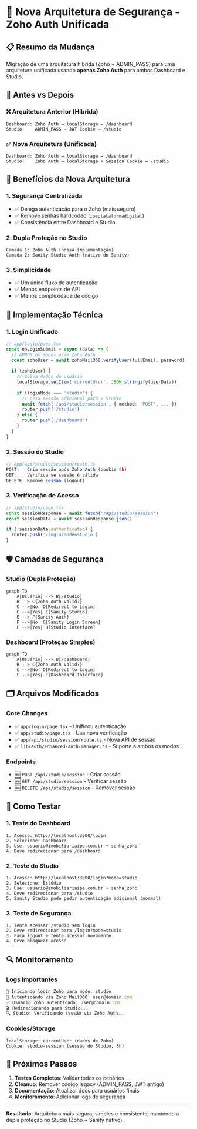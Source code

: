 # 🔐 Nova Arquitetura de Segurança - Zoho Auth Unificada

## 📋 Resumo da Mudança

Migração de uma arquitetura híbrida (Zoho + ADMIN_PASS) para uma arquitetura unificada usando **apenas Zoho Auth** para ambos Dashboard e Studio.

## 🔄 Antes vs Depois

### ❌ Arquitetura Anterior (Híbrida)
```
Dashboard: Zoho Auth → localStorage → /dashboard
Studio:    ADMIN_PASS → JWT Cookie → /studio
```

### ✅ Nova Arquitetura (Unificada)
```
Dashboard: Zoho Auth → localStorage → /dashboard
Studio:    Zoho Auth → localStorage + Session Cookie → /studio
```

## 🎯 Benefícios da Nova Arquitetura

### 1. **Segurança Centralizada**
- ✅ Delega autenticação para o Zoho (mais seguro)
- ✅ Remove senhas hardcoded (`ipeplataformadigital`)
- ✅ Consistência entre Dashboard e Studio

### 2. **Dupla Proteção no Studio**
```
Camada 1: Zoho Auth (nossa implementação)
Camada 2: Sanity Studio Auth (nativo do Sanity)
```

### 3. **Simplicidade**
- ✅ Um único fluxo de autenticação
- ✅ Menos endpoints de API
- ✅ Menos complexidade de código

## 🔧 Implementação Técnica

### 1. **Login Unificado**
```typescript
// app/login/page.tsx
const onLoginSubmit = async (data) => {
  // AMBOS os modos usam Zoho Auth
  const zohoUser = await zohoMail360.verifyUser(fullEmail, password)
  
  if (zohoUser) {
    // Salva dados do usuário
    localStorage.setItem('currentUser', JSON.stringify(userData))
    
    if (loginMode === 'studio') {
      // Cria sessão adicional para o Studio
      await fetch('/api/studio/session', { method: 'POST', ... })
      router.push('/studio')
    } else {
      router.push('/dashboard')
    }
  }
}
```

### 2. **Sessão do Studio**
```typescript
// app/api/studio/session/route.ts
POST:   Cria sessão após Zoho Auth (cookie 8h)
GET:    Verifica se sessão é válida
DELETE: Remove sessão (logout)
```

### 3. **Verificação de Acesso**
```typescript
// app/studio/page.tsx
const sessionResponse = await fetch('/api/studio/session')
const sessionData = await sessionResponse.json()

if (!sessionData.authenticated) {
  router.push('/login?mode=studio')
}
```

## 🛡️ Camadas de Segurança

### Studio (Dupla Proteção)
```mermaid
graph TD
    A[Usuário] --> B[/studio]
    B --> C{Zoho Auth Valid?}
    C -->|No| D[Redirect to Login]
    C -->|Yes| E[Sanity Studio]
    E --> F{Sanity Auth}
    F -->|No| G[Sanity Login Screen]
    F -->|Yes| H[Studio Interface]
```

### Dashboard (Proteção Simples)
```mermaid
graph TD
    A[Usuário] --> B[/dashboard]
    B --> C{Zoho Auth Valid?}
    C -->|No| D[Redirect to Login]
    C -->|Yes| E[Dashboard Interface]
```

## 🗂️ Arquivos Modificados

### Core Changes
- ✅ `app/login/page.tsx` - Unificou autenticação
- ✅ `app/studio/page.tsx` - Usa nova verificação
- ✅ `app/api/studio/session/route.ts` - Nova API de sessão
- ✅ `lib/auth/enhanced-auth-manager.ts` - Suporte a ambos os modos

### Endpoints
- 🆕 `POST /api/studio/session` - Criar sessão
- 🆕 `GET /api/studio/session` - Verificar sessão  
- 🆕 `DELETE /api/studio/session` - Remover sessão

## 🧪 Como Testar

### 1. **Teste do Dashboard**
```
1. Acesse: http://localhost:3000/login
2. Selecione: Dashboard
3. Use: usuario@imobiliariaipe.com.br + senha_zoho
4. Deve redirecionar para /dashboard
```

### 2. **Teste do Studio**
```
1. Acesse: http://localhost:3000/login?mode=studio
2. Selecione: Estúdio  
3. Use: usuario@imobiliariaipe.com.br + senha_zoho
4. Deve redirecionar para /studio
5. Sanity Studio pode pedir autenticação adicional (normal)
```

### 3. **Teste de Segurança**
```
1. Tente acessar /studio sem login
2. Deve redirecionar para /login?mode=studio
3. Faça logout e tente acessar novamente
4. Deve bloquear acesso
```

## 🔍 Monitoramento

### Logs Importantes
```typescript
🔄 Iniciando login Zoho para modo: studio
📧 Autenticando via Zoho Mail360: user@domain.com
✅ Usuário Zoho autenticado: user@domain.com
🎬 Redirecionando para Studio...
🔍 Studio: Verificando sessão via Zoho Auth...
```

### Cookies/Storage
```
localStorage: currentUser (dados do Zoho)
Cookie: studio-session (sessão do Studio, 8h)
```

## 🚀 Próximos Passos

1. **Testes Completos**: Validar todos os cenários
2. **Cleanup**: Remover código legacy (ADMIN_PASS, JWT antigo)
3. **Documentação**: Atualizar docs para usuários finais
4. **Monitoramento**: Adicionar logs de segurança

---

**Resultado**: Arquitetura mais segura, simples e consistente, mantendo a dupla proteção no Studio (Zoho + Sanity nativo).